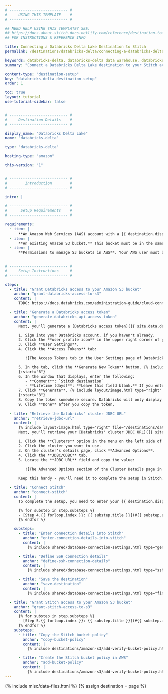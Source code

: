 ```yaml
---
# -------------------------- #
#     USING THIS TEMPLATE    #
# -------------------------- #

## NEED HELP USING THIS TEMPLATE? SEE:
## https://docs-about-stitch-docs.netlify.com/reference/destination-templates/destination-setup/
## FOR INSTRUCTIONS & REFERENCE INFO

title: Connecting a Databricks Delta Lake Destination to Stitch
permalink: /destinations/databricks-delta/connecting-a-databricks-delta-destination-to-stitch

keywords: databricks-delta, databricks-delta data warehouse, databricks-delta data warehouse, databricks-delta etl, etl to databricks-delta, databricks-delta destination
summary: "Connect a Databricks Delta Lake destination to your Stitch account."

content-type: "destination-setup"
key: "databricks-delta-destination-setup"
order: 1

toc: true
layout: tutorial
use-tutorial-sidebar: false


# -------------------------- #
#     Destination Details    #
# -------------------------- #

display_name: "Databricks Delta Lake"
name: "databricks-delta"

type: "databricks-delta"

hosting-type: "amazon"

this-version: "1"


# -------------------------- #
#        Introduction        #
# -------------------------- #

intro: |

# -------------------------- #
#      Setup Requirements    #
# -------------------------- #

requirements:
  - item: |
      **An Amazon Web Services (AWS) account with a {{ destination.display_name }} deployment.** Instructions for configuring a {{ destination.display_name }} deployment are outside the scope of this tutorial; our instructions assume that you have {{ destination.display_name }} up and running. Refer to [Databricks' documentation]({{ site.data.destinations.databricks-delta.resource-links.configure-aws-account }}){:target="new"} for help configuring your AWS account with Databricks.
  - item: |
      **An existing Amazon S3 bucket.** This bucket must be in the same AWS account as the Databricks deployment or have a cross-account bucket policy that allows access to the bucket from the AWS account with the Databricks deployment.
  - item: |
      **Permissions to manage S3 buckets in AWS**. Your AWS user must be able to add and modify bucket policies in the AWS account or accounts where the S3 bucket and Databricks deployment reside.
  

# -------------------------- #
#     Setup Instructions     #
# -------------------------- #

steps:
  - title: "Grant Databricks access to your Amazon S3 bucket"
    anchor: "grant-databricks-access-to-s3"
    content: |
      TODO: https://docs.databricks.com/administration-guide/cloud-configurations/aws/iam-roles.html

  - title: "Generate a Databricks access token"
    anchor: "generate-databricks-api-access-token"
    content: |
      Next, you'll generate a [Databricks access token]({{ site.data.destinations.databricks-delta.resource-links.api-access-token }}){:target="new"}.

      1. Sign into your Databricks account, if you haven't already.
      2. Click the **user profile icon** in the upper right corner of your Databricks workspace.
      3. Click **User Settings**.
      4. Click the **Access Tokens** tab:

         ![The Access Tokens tab in the User Settings page of Databricks]({{ site.baseurl }}/images/destinations/databricks-access-tokens-tab.png)

      5. In the tab, click the **Generate New Token** button. {% include layout/image.html type="right" file="/destinations/databricks-new-access-token.png" alt="The Generate New Token window in Databricks" max-width="400" %}
      {:start="6"}
      6. In the window that displays, enter the following: 
         - **Comment**: `Stitch destination`
         - **Lifetime (days)**: **Leave this field blank.** If you enter a value, your token will eventually expire and break the connection to Stitch.
      7. Click **Generate**. {% include layout/image.html type="right" file="/destinations/databricks-generated-token.png" alt="A newly generated access token in Databricks" max-width="400" %}
      {:start="8"}
      8. Copy the token somewhere secure. Databricks will only display the token once.
      9. Click **Done** after you copy the token.
      
  - title: "Retrieve the Databricks' cluster JDBC URL"
    anchor: "retrieve-jdbc-url"
    content: |
      {% include layout/image.html type="right" file="/destinations/databricks-cluster-details-page.png" alt="The Advanced Options section of the Cluster Details page in Databricks" max-width="400" enlarge=true%}
      Next, you'll retrieve your [Databricks' cluster JDBC URL]({{ site.data.destinations.databricks-delta.resource-links.connect-bi-tools }}){:target="new"}. 

      1. Click the **Clusters** option in the menu on the left side of your Databricks workspace.
      2. Click the cluster you want to use.
      3. On the cluster's details page, click **Advanced Options**.
      4. Click the **JDBC/ODBC** tab. 
      5. Locate the **JDBC URL** field and copy the value:

         ![The Advanced Options section of the Cluster Details page in Databricks]({{ site.baseurl }}/images/destinations/databricks-cluster-advanced-options.png)

      Keep this handy - you'll need it to complete the setup in Stitch.

  - title: "Connect Stitch"
    anchor: "connect-stitch"
    content: |
      To complete the setup, you need to enter your {{ destination.display_name }} connection details into the {{ app.page-names.dw-settings }} page in Stitch:

      {% for substep in step.substeps %}
      - [Step 4.{{ forloop.index }}: {{ substep.title }}](#{{ substep.anchor }})
      {% endfor %}

    substeps:
      - title: "Enter connection details into Stitch"
        anchor: "enter-connection-details-into-stitch"
        content: |
          {% include shared/database-connection-settings.html type="general" %}

      - title: "Define SSH connection details"
        anchor: "define-ssh-connection-details"
        content: |
          {% include shared/database-connection-settings.html type="ssh" %}

      - title: "Save the destination"
        anchor: "save-destination"
        content: |
          {% include shared/database-connection-settings.html type="finish-up" %}

  - title: "Grant Stitch access to your Amazon S3 bucket"
    anchor: "grant-stitch-access-to-s3"
    content: |
      {% for substep in step.substeps %}
      - [Step 5.{{ forloop.index }}: {{ substep.title }}](#{{ substep.anchor }})
      {% endfor %}
    substeps:
      - title: "Copy the Stitch bucket policy"
        anchor: "copy-bucket-policy"
        content: |
          {% include destinations/amazon-s3/add-verify-bucket-policy.html type="bucket-example" %}

      - title: "Create the Stitch bucket policy in AWS"
        anchor: "add-bucket-policy"
        content: |
          {% include destinations/amazon-s3/add-verify-bucket-policy.html type="add-bucket-policy" %}
---
```

{% include misc/data-files.html %}
{% assign destination = page %}